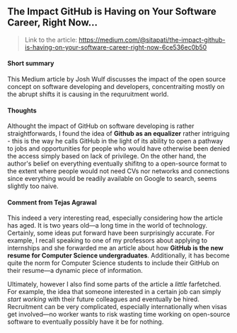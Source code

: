 ## The Impact GitHub is Having on Your Software Career, Right Now…

> Link to the article: https://medium.com/@sitapati/the-impact-github-is-having-on-your-software-career-right-now-6ce536ec0b50

#### Short summary
This Medium article by Josh Wulf discusses the impact of the open source concept on software developing and developers, concentraiting mostly on the abrupt shifts it is causing in the requruitment world. 

#### Thoughts
Althought the impact of GitHub on software developing is rather straightforwards, I found the idea of **Github as an equalizer** rather intriguing - this is the way he calls GitHub in the light of its ability to open a pathway to jobs and opportunities for people who would have otherwise been denied the access simply based on lack of privilege. On the other hand, the author's belief on everything eventually shifitng to a open-source format to the extent where people would not need CVs nor networks and connections since everything would be readily available on Google to search, seems slightly too naive.


#### Comment from Tejas Agrawal
This indeed a very interesting read, especially considering how the article has aged. It is two years old—a long time in the world of technology. Certainly, some ideas put forward have been surprisingly accurate. For example, I recall speaking to one of my professors about applying to internships and she forwarded me an article about how **GitHub is the new resume for Computer Science undergraduates**. Additionally, it has become quite the norm for Computer Science students to include their GitHub on their resume—a dynamic piece of information.

Ultimately, however I also find some parts of the article a *little* farfetched. For example, the idea that someone interested in a certain job can simply *start working* with their future colleagues and eventually be hired. Recruitment can be very complicated, especially internationally when visas get involved—no worker wants to risk wasting time working on open-source software to eventually possibly have it be for nothing.